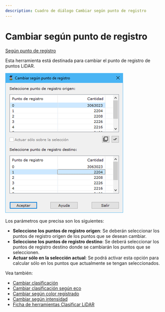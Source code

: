 ```yaml
---
description: Cuadro de diálogo Cambiar según punto de registro
---
```


# Cambiar según punto de registro

[Según punto de registro](/mdtopx/modulo-laser/segun-punto-de-registro/)

Esta herramienta está destinada para cambiar el punto de registro de puntos LiDAR.

![Cuadro de diálogo Cambiar según punto de registro](../../../.gitbook/assets/image-136.png)

Los parámetros que precisa son los siguientes:

* **Seleccione los puntos de registro origen**: Se deberán seleccionar los puntos de registro origen de los puntos que se desean cambiar.
* **Seleccione los puntos de registro destino**: Se deberá seleccionar los puntos de registro destino donde se cambiarán los puntos que se seleccionen.
* **Actuar sólo en la selección actual**: Se podrá activar esta opción para calcular sólo en los puntos que actualmente se tengan seleccionados.

Vea también:

* [Cambiar clasificación](/mdtopx/modulo-laser/segun-clasificacion-lidar/cambiar-clasificacion.md)
* [Cambiar clasificación según eco](/mdtopx/modulo-laser/segun-eco-lidar/cambiar-clasificacion-segun-eco.md)
* [Cambiar según color registrado](/mdtopx/modulo-laser/segun-color-registrado/cambiar-segun-color-registrado.md)
* [Cambiar según intensidad](/mdtopx/modulo-laser/segun-intensidad/cambiar-segun-intensidad.md)
* [Ficha de herramientas Clasificar LiDAR](/mdtopx/fichas-de-herramientas/ficha-de-herramientas-clasificar-lidar.md)
